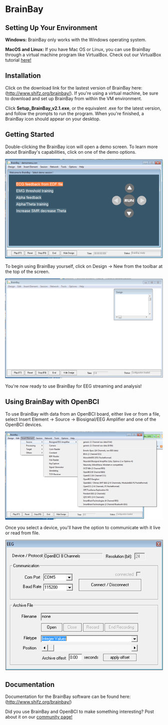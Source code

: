 # BrainBay

## Setting Up Your Environment

**Windows:** BrainBay only works with the Windows operating system.

**MacOS and Linux:** If you have Mac OS or Linux, you can use BrainBay through a virtual machine program like VirtualBox. Check out our VirtualBox tutorial [here!](http://docs.openbci.com/Tutorials/12-Win7_VM_Installation)

## Installation

Click on the download link for the lastest version of BrainBay here: (http://www.shifz.org/brainbay/). If you're using a virtual machine, be sure to download and set up BrainBay from within the VM environment.

Click **Setup_BrainBay_v2.1.exe**, or the equivalent .exe for the latest version, and follow the prompts to run the program. When you're finished, a BrainBay icon should appear on your desktop.

## Getting Started

Double-clicking the BrainBay icon will open a demo screen. To learn more about BrainBay's capabilities, click on one of the demo options.

![image](../assets/images/Third_party_software/BrainBay_demo_page.png)

To begin using BrainBay yourself, click on Design -> New from the toolbar at the top of the screen.

![image](../assets/images/Third_party_software/BrainBay_design.png)

You're now ready to use BrainBay for EEG streaming and analysis!

## Using BrainBay with OpenBCI

To use BrainBay with data from an OpenBCI board, either live or from a file, select Insert Element -> Source -> Biosignal/EEG Amplifier and one of the OpenBCI devices. 

![image](../assets/images/Third_party_software/BrainBay_select_openbci.png)

Once you select a device, you'll have the option to communicate with it live or read from file. 

![image](../assets/images/Third_party_software/BrainBay_openbci_device_settings.png)

## Documentation

Documentation for the BrainBay software can be found here: (http://www.shifz.org/brainbay/)

Did you use BrainBay and OpenBCI to make something interesting? Post about it on our [community page!](http://openbci.com/community/)



